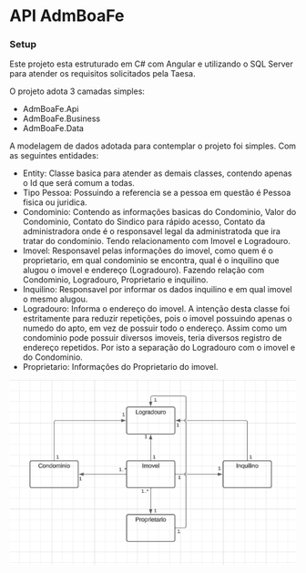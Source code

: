 # API AdmBoaFe

### Setup


Este projeto esta estruturado em C# com Angular e utilizando o SQL Server para atender os requisitos solicitados pela Taesa.

O projeto adota 3 camadas simples:

- AdmBoaFe.Api
- AdmBoaFe.Business
- AdmBoaFe.Data

A modelagem de dados adotada para contemplar o projeto foi simples. Com as seguintes entidades:

- Entity: Classe basica para atender as demais classes, contendo apenas o Id que será comum a todas.
- Tipo Pessoa: Possuindo a referencia se a pessoa em questão é Pessoa fisica ou juridica.
- Condominio: Contendo as informações basicas do Condominio, Valor do Condominio, Contato do Sindico para rápido acesso, Contato da administradora onde é o responsavel legal da administratoda que ira tratar do condominio. Tendo relacionamento com Imovel e Logradouro.
- Imovel: Responsavel pelas informações do imovel, como quem é o proprietario, em qual condominio se encontra, qual é o inquilino que alugou o imovel e endereço (Logradouro). Fazendo relação com Condominio, Logradouro, Proprietario e inquilino.
- Inquilino: Responsavel por informar os dados inquilino e em qual imovel o mesmo alugou.
- Logradouro: Informa o endereço do imovel. A intenção desta classe foi estritamente para reduzir repetições, pois o imovel possuindo apenas o numedo do apto, em vez de possuir todo o endereço. Assim como um condominio pode possuir diversos imoveis, teria diversos registro de endereço repetidos. Por isto a separação do Logradouro com o imovel e do Condominio.
- Proprietario: Informações do Proprietario do imovel.

![Diagrama de Classes AdmBoaFe](DiagramadeClassesAdmBoaFe.png)
